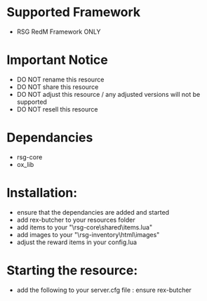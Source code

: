 # Supported Framework
- RSG RedM Framework ONLY

# Important Notice
- DO NOT rename this resource
- DO NOT share this resource
- DO NOT adjust this resource / any adjusted versions will not be supported
- DO NOT resell this resource

# Dependancies
- rsg-core
- ox_lib

# Installation:
- ensure that the dependancies are added and started
- add rex-butcher to your resources folder
- add items to your "\rsg-core\shared\items.lua"
- add images to your "\rsg-inventory\html\images"
- adjust the reward items in your config.lua

# Starting the resource:
- add the following to your server.cfg file : ensure rex-butcher
